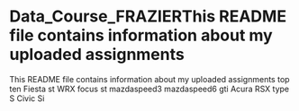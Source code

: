 # Data_Course_FRAZIERThis README file contains information about my uploaded assignments
This README file contains information about my uploaded assignments
top ten
Fiesta st
WRX
focus st
mazdaspeed3
mazdaspeed6
gti
Acura RSX type S
Civic Si
